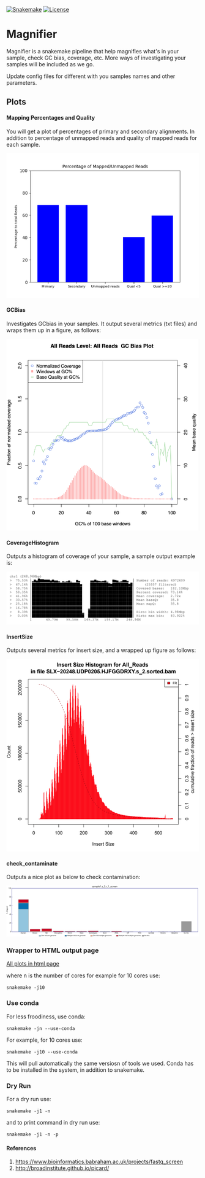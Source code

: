 
[![Snakemake](https://img.shields.io/badge/snakemake-≥6.0.2-brightgreen.svg)](https://snakemake.github.io)
[![License](https://img.shields.io/badge/License-BSD_3--Clause-blue.svg)](https://opensource.org/licenses/BSD-3-Clause)


Magnifier 
============================================================

Magnifier is a snakemake  pipeline that help magnifies what's in your sample, check GC bias, coverage, etc. More ways of investigating your samples will be included as we go.
 
Update config files for different with you samples names and other parameters. 

## Plots
 
#### Mapping Percentages and Quality 

You will get a plot of percentages of primary and secondary alignments. In addition to percentage of unmapped reads and quality of mapped reads for each sample. 

   ![sample1_alignments.png](outputs/sample1_alignments.png)

#### GCBias  

   Investigates GCbias in your samples. It output several metrics (txt files) and wraps them up in a figure, as follows: 
    
   ![GCBias.png](outputs/GCbias.png)

#### CoverageHistogram  

   Outputs a histogram of coverage of your sample, a sample output example is:
  
   ![coveragehist.png](outputs/coveragehist.png) 

#### InsertSize

   Outputs several metrics for insert size, and a wrapped up figure as follows: 

   ![insertsize.png](outputs/insertsize.png)


#### check_contaminate 

   Outputs a nice plot as below to check contamination: 
  
   ![sample1_screen.png](outputs/sample1_screen.png)

### Wrapper to HTML output page 

   [All plots in html page](outputs/sample1.s_1.html) 


where n is the number of cores for example for 10 cores use:


    snakemake -j10 

### Use conda 

For less froodiness, use conda:


    snakemake -jn --use-conda 


For example, for 10 cores use: 

    snakemake -j10 --use-conda 

This will pull automatically the same versiosn of tools we used. Conda has to be installed in the system, in addition to snakemake. 


### Dry Run


For a dry run use: 
  
  
    snakemake -j1 -n 


and to print command in dry run use: 

  
    snakemake -j1 -n -p 


#### References 

1. https://www.bioinformatics.babraham.ac.uk/projects/fastq_screen
2. http://broadinstitute.github.io/picard/  
